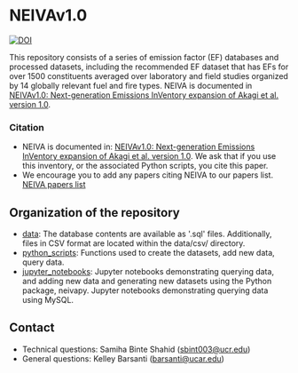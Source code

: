 # NEIVAv1.0
[![DOI](https://zenodo.org/badge/DOI/10.5281/zenodo.12675193.svg)](https://doi.org/10.5281/zenodo.12675193)

This repository consists of a series of emission factor (EF) databases and processed datasets, including the recommended EF dataset that has EFs for over 1500 constituents averaged over laboratory and field studies organized by 14 globally relevant fuel and fire types. NEIVA is documented in [NEIVAv1.0: Next-generation Emissions InVentory expansion of Akagi et al. version 1.0](https://gmd.copernicus.org/articles/17/7679/2024/).

### Citation
* NEIVA is documented in: [NEIVAv1.0: Next-generation Emissions InVentory expansion of Akagi et al. version 1.0](https://gmd.copernicus.org/articles/17/7679/2024/). We ask that if you use this inventory, or the associated Python scripts, you cite this paper.
* We encourage you to add any papers citing NEIVA to our papers list.
 [NEIVA papers list](https://docs.google.com/spreadsheets/d/1uXLA59hYS1TJNgUj3USroiDX7IaCfrBNx_SZjSJkd6Q/edit#gid=0)

## Organization of the repository

 * [data](data): The database contents are available as '.sql' files. Additionally, files in CSV format are located within the data/csv/ directory.
 * [python_scripts](python_scripts): Functions used to create the datasets, add new data, query data.
 * [jupyter_notebooks](jupyter_notebooks): Jupyter notebooks demonstrating querying data, and adding new data and generating new datasets using the Python package, neivapy. Jupyter notebooks demonstrating querying data using MySQL.

## Contact
* Technical questions: Samiha Binte Shahid (sbint003@ucr.edu)
* General questions: Kelley Barsanti (barsanti@ucar.edu)
